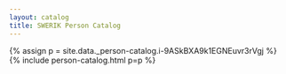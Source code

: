 ```yaml
---
layout: catalog
title: SWERIK Person Catalog
---
```

{% assign p = site.data._person-catalog.i-9ASkBXA9k1EGNEuvr3rVgj %}
{% include person-catalog.html p=p %}

